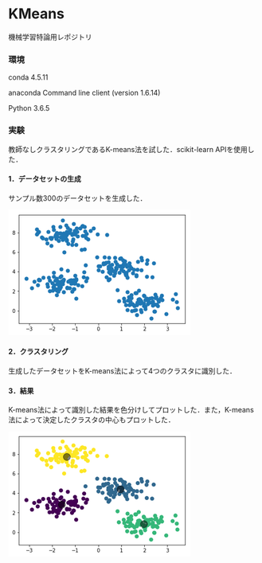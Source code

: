 # KMeans
機械学習特論用レポジトリ

### 環境
conda 4.5.11

anaconda Command line client (version 1.6.14)

Python 3.6.5

### 実験

教師なしクラスタリングであるK-means法を試した．scikit-learn APIを使用した．

#### 1．データセットの生成

サンプル数300のデータセットを生成した．

![img1](https://raw.githubusercontent.com/ymt117/KMeans/master/image/image1.png)

#### 2．クラスタリング

生成したデータセットをK-means法によって4つのクラスタに識別した．

#### 3．結果

K-means法によって識別した結果を色分けしてプロットした．また，K-means法によって決定したクラスタの中心もプロットした．

![img2](https://raw.githubusercontent.com/ymt117/KMeans/master/image/image2.png)
